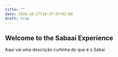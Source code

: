 ```yaml
---
title: ""
date: 2018-10-27T16:37:57+03:00
draft: true
---
```


## Welcome to the Sabaai Experience

Aqui vai uma descrição curtinha do que é o Sabai

